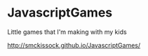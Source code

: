 # JavascriptGames
Little games that I'm making with my kids

http://smckissock.github.io/JavascriptGames/
